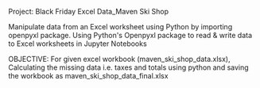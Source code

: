 Project: Black Friday Excel Data_Maven Ski Shop

Manipulate data from an Excel worksheet using Python by importing openpyxl package.
Using Python's Openpyxl package to read & write data to Excel worksheets in  Jupyter Notebooks

OBJECTIVE: For given excel workbook (maven_ski_shop_data.xlsx), Calculating the missing data i.e. taxes and totals using python
	      and saving the workbook as maven_ski_shop_data_final.xlsx
